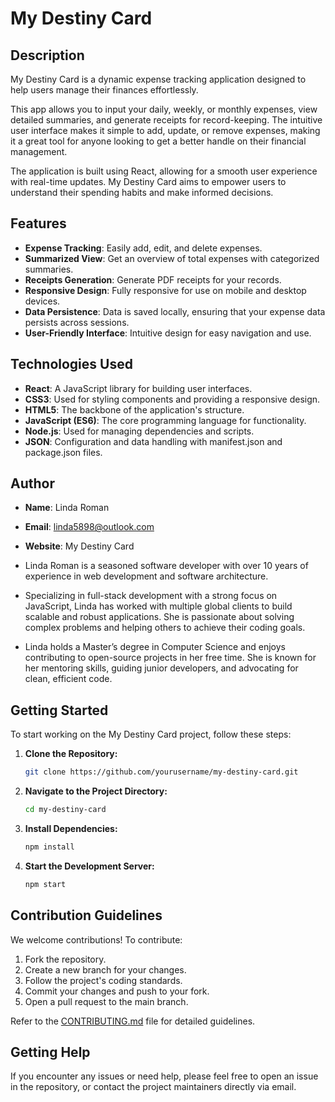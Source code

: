 # My Destiny Card

## Description

My Destiny Card is a dynamic expense tracking application designed to help users manage their finances effortlessly. 

This app allows you to input your daily, weekly, or monthly expenses, view detailed summaries, and generate receipts for record-keeping. 
The intuitive user interface makes it simple to add, update, or remove expenses, making it a great tool for anyone looking to get a better handle on their financial management. 

The application is built using React, allowing for a smooth user experience with real-time updates. My Destiny Card aims to empower users to understand their spending habits and make informed decisions.

## Features
- **Expense Tracking**: Easily add, edit, and delete expenses.
- **Summarized View**: Get an overview of total expenses with categorized summaries.
- **Receipts Generation**: Generate PDF receipts for your records.
- **Responsive Design**: Fully responsive for use on mobile and desktop devices.
- **Data Persistence**: Data is saved locally, ensuring that your expense data persists across sessions.
- **User-Friendly Interface**: Intuitive design for easy navigation and use.

## Technologies Used
- **React**: A JavaScript library for building user interfaces.
- **CSS3**: Used for styling components and providing a responsive design.
- **HTML5**: The backbone of the application's structure.
- **JavaScript (ES6)**: The core programming language for functionality.
- **Node.js**: Used for managing dependencies and scripts.
- **JSON**: Configuration and data handling with manifest.json and package.json files.

## Author
- **Name**: Linda Roman  
- **Email**: linda5898@outlook.com  
- **Website**: My Destiny Card 

- Linda Roman is a seasoned software developer with over 10 years of experience in web development and software architecture. 

- Specializing in full-stack development with a strong focus on JavaScript, Linda has worked with multiple global clients to build scalable and robust applications. She is passionate about solving complex problems and helping others to achieve their coding goals. 

- Linda holds a Master’s degree in Computer Science and enjoys contributing to open-source projects in her free time. She is known for her mentoring skills, guiding junior developers, and advocating for clean, efficient code.

## Getting Started
To start working on the My Destiny Card project, follow these steps:

1. **Clone the Repository:**
    ```bash
    git clone https://github.com/yourusername/my-destiny-card.git
    ```
2. **Navigate to the Project Directory:**
    ```bash
    cd my-destiny-card
    ```
3. **Install Dependencies:**
    ```bash
    npm install
    ```
4. **Start the Development Server:**
    ```bash
    npm start
    ```

## Contribution Guidelines
We welcome contributions! To contribute:

1. Fork the repository.
2. Create a new branch for your changes.
3. Follow the project's coding standards.
4. Commit your changes and push to your fork.
5. Open a pull request to the main branch.

Refer to the [CONTRIBUTING.md](CONTRIBUTING.md) file for detailed guidelines.

## Getting Help
If you encounter any issues or need help, please feel free to open an issue in the repository, or contact the project maintainers directly via email.
